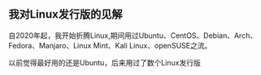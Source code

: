 ## 我对Linux发行版的见解

自2020年起，我开始折腾Linux,期间用过Ubuntu、CentOS、Debian、Arch、Fedora、Manjaro、Linux Mint、Kali Linux、openSUSE之流。

以前觉得最好用的还是Ubuntu，后来用过了数个Linux发行版